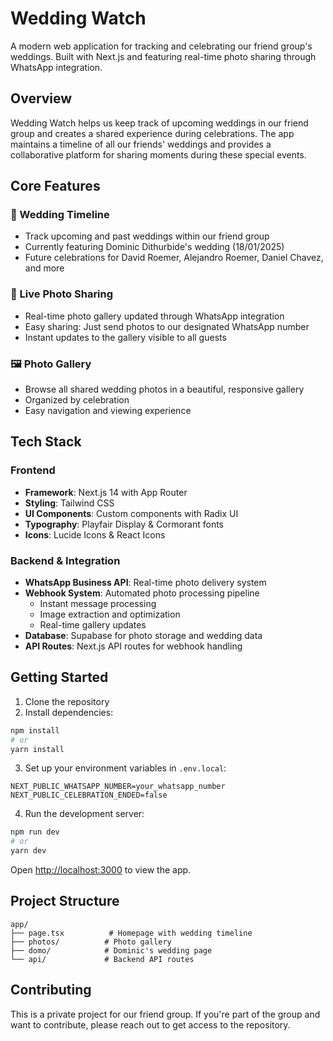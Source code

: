 # Wedding Watch

A modern web application for tracking and celebrating our friend group's weddings. Built with Next.js and featuring real-time photo sharing through WhatsApp integration.

## Overview

Wedding Watch helps us keep track of upcoming weddings in our friend group and creates a shared experience during celebrations. The app maintains a timeline of all our friends' weddings and provides a collaborative platform for sharing moments during these special events.

## Core Features

### 🎯 Wedding Timeline
- Track upcoming and past weddings within our friend group
- Currently featuring Dominic Dithurbide's wedding (18/01/2025)
- Future celebrations for David Roemer, Alejandro Roemer, Daniel Chavez, and more

### 📸 Live Photo Sharing
- Real-time photo gallery updated through WhatsApp integration
- Easy sharing: Just send photos to our designated WhatsApp number
- Instant updates to the gallery visible to all guests

### 🖼️ Photo Gallery
- Browse all shared wedding photos in a beautiful, responsive gallery
- Organized by celebration
- Easy navigation and viewing experience

## Tech Stack

### Frontend
- **Framework**: Next.js 14 with App Router
- **Styling**: Tailwind CSS
- **UI Components**: Custom components with Radix UI
- **Typography**: Playfair Display & Cormorant fonts
- **Icons**: Lucide Icons & React Icons

### Backend & Integration
- **WhatsApp Business API**: Real-time photo delivery system
- **Webhook System**: Automated photo processing pipeline
  - Instant message processing
  - Image extraction and optimization
  - Real-time gallery updates
- **Database**: Supabase for photo storage and wedding data
- **API Routes**: Next.js API routes for webhook handling

## Getting Started

1. Clone the repository
2. Install dependencies:
```bash
npm install
# or
yarn install
```

3. Set up your environment variables in `.env.local`:
```
NEXT_PUBLIC_WHATSAPP_NUMBER=your_whatsapp_number
NEXT_PUBLIC_CELEBRATION_ENDED=false
```

4. Run the development server:
```bash
npm run dev
# or
yarn dev
```

Open [http://localhost:3000](http://localhost:3000) to view the app.

## Project Structure

```
app/
├── page.tsx          # Homepage with wedding timeline
├── photos/          # Photo gallery
├── domo/            # Dominic's wedding page
└── api/             # Backend API routes
```

## Contributing

This is a private project for our friend group. If you're part of the group and want to contribute, please reach out to get access to the repository.
